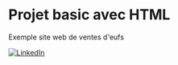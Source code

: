 # Projet basic avec HTML 
Exemple site web de ventes d'eufs 

[![LinkedIn](https://img.shields.io/badge/LinkedIn-Oscar_Garcia-0077B5?style=for-the-badge&logo=linkedin&logoColor=white&labelColor=101010)](https://www.linkedin.com/in/fredy-rodriguez-1a736a132/)
